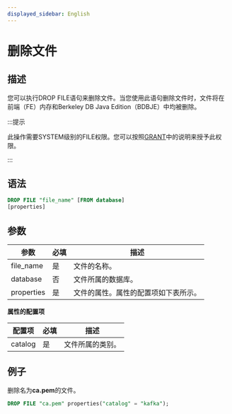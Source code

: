 ```yaml
---
displayed_sidebar: English
---
```


# 删除文件

## 描述

您可以执行DROP FILE语句来删除文件。当您使用此语句删除文件时，文件将在前端（FE）内存和Berkeley DB Java Edition（BDBJE）中均被删除。

:::提示

此操作需要SYSTEM级别的FILE权限。您可以按照[GRANT](../account-management/GRANT.md)中的说明来授予此权限。

:::

## 语法

```SQL
DROP FILE "file_name" [FROM database]
[properties]
```

## 参数

| **参数** | **必填** | **描述**                                              |
| ------------- | ------------ | ------------------------------------------------------------ |
| file_name     | 是          | 文件的名称。                                        |
| database      | 否           | 文件所属的数据库。                        |
| properties    | 是          | 文件的属性。属性的配置项如下表所示。 |

**属性的配置项**

| **配置项** | **必填** | **描述**                       |
| ----------------------- | ------------ | ------------------------------------- |
| catalog                 | 是          | 文件所属的类别。 |

## 例子

删除名为**ca.pem**的文件。

```SQL
DROP FILE "ca.pem" properties("catalog" = "kafka");